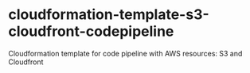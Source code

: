 # cloudformation-template-s3-cloudfront-codepipeline
Cloudformation template for code pipeline with AWS resources: S3 and Cloudfront
